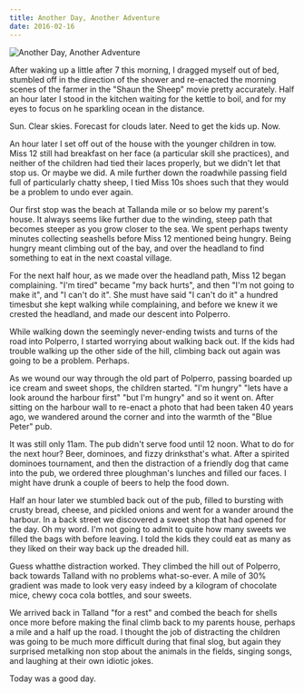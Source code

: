 ```yaml
---
title: Another Day, Another Adventure
date: 2016-02-16
---
```


![Another Day, Another Adventure](https://source.unsplash.com/0gkw_9fy0eQ/1600x900)

After waking up a little after 7 this morning, I dragged myself out of bed, stumbled off in the direction of the shower and re-enacted the morning scenes of the farmer in the "Shaun the Sheep" movie pretty accurately. Half an hour later I stood in the kitchen waiting for the kettle to boil, and for my eyes to focus on he sparkling ocean in the distance.

Sun. Clear skies. Forecast for clouds later. Need to get the kids up. Now.

An hour later I set off out of the house with the younger children in tow. Miss 12 still had breakfast on her face (a particular skill she practices), and neither of the children had tied their laces properly, but we didn't let that stop us. Or maybe we did. A mile further down the roadwhile passing field full of particularly chatty sheep, I tied Miss 10s shoes such that they would be a problem to undo ever again.

Our first stop was the beach at Tallanda mile or so below my parent's house. It always seems like further due to the winding, steep path that becomes steeper as you grow closer to the sea. We spent perhaps twenty minutes collecting seashells before Miss 12 mentioned being hungry. Being hungry meant climbing out of the bay, and over the headland to find something to eat in the next coastal village.

For the next half hour, as we made over the headland path, Miss 12 began complaining. "I'm tired" became "my back hurts", and then "I'm not going to make it", and "I can't do it". She must have said "I can't do it" a hundred timesbut she kept walking while complaining, and before we knew it we crested the headland, and made our descent into Polperro.

While walking down the seemingly never-ending twists and turns of the road into Polperro, I started worrying about walking back out. If the kids had trouble walking up the other side of the hill, climbing back out again was going to be a problem. Perhaps.

As we wound our way through the old part of Polperro, passing boarded up ice cream and sweet shops, the children started. "I'm hungry" "lets have a look around the harbour first" "but I'm hungry" and so it went on. After sitting on the harbour wall to re-enact a photo that had been taken 40 years ago, we wandered around the corner and into the warmth of the "Blue Peter" pub.

It was still only 11am. The pub didn't serve food until 12 noon. What to do for the next hour? Beer, dominoes, and fizzy drinksthat's what. After a spirited dominoes tournament, and then the distraction of a friendly dog that came into the pub, we ordered three ploughman's lunches and filled our faces. I might have drunk a couple of beers to help the food down.

Half an hour later we stumbled back out of the pub, filled to bursting with crusty bread, cheese, and pickled onions and went for a wander around the harbour. In a back street we discovered a sweet shop that had opened for the day. Oh my word. I'm not going to admit to quite how many sweets we filled the bags with before leaving. I told the kids they could eat as many as they liked on their way back up the dreaded hill.

Guess whatthe distraction worked. They climbed the hill out of Polperro, back towards Talland with no problems what-so-ever. A mile of 30% gradient was made to look very easy indeed by a kilogram of chocolate mice, chewy coca cola bottles, and sour sweets.

We arrived back in Talland "for a rest" and combed the beach for shells once more before making the final climb back to my parents house, perhaps a mile and a half up the road. I thought the job of distracting the children was going to be much more difficult during that final slog, but again they surprised metalking non stop about the animals in the fields, singing songs, and laughing at their own idiotic jokes.

Today was a good day.